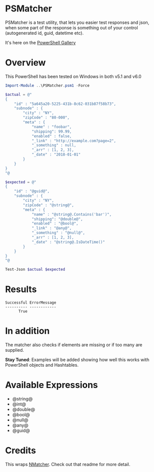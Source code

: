 # PSMatcher
PSMatcher is a test utility, that lets you easier test responses and json, when some part of the response is something out of your control (autogenerated id, guid, datetime etc).

It's here on the [PowerShell Gallery](https://www.powershellgallery.com/packages/PSMatcher)

# Overview
This PowerShell has been tested on Windows in both v5.1 and v6.0

```powershell
Import-Module ..\PSMatcher.psm1 -Force

$actual = @"
{
    "id" : "5a645a20-5225-431b-8c62-031b87f58b73",
    "subnode" : {
        "city" : "NY",
        "zipCode" : "80-000",
        "meta" : {
            "name" : "foobar",
            "shipping": 99.99,
            "enabled" : false,
            "_link" : "http://example.com?page=2",
            "_something" : null,
            "_arr" : [1, 2, 3],
            "_date" : "2018-01-01"
        }
    }
}
"@

$expected = @"
{
    "id" : "@guid@",
    "subnode" : {
        "city" : "NY",
        "zipCode" : "@string@",
        "meta" : {
            "name" : "@string@.Contains('bar')",
            "shipping": "@double@",
            "enabled" : "@bool@",
            "_link" : "@any@",
            "_something" : "@null@",
            "_arr" : [1, 2, 3],
            "_date" : "@string@.IsDateTime()"
        }
    }
}
"@

Test-Json $actual $expected
```
# Results
```
Successful ErrorMessage
---------- ------------
      True
```

# In addition
The matcher also checks if elements are missing or if too many are supplied.

**Stay Tuned**: Examples will be added showing how well this works with PowerShell objects and Hashtables.

# Available Expressions

* @string@
* @int@
* @double@
* @bool@
* @null@
* @any@
* @guid@

# Credits
This wraps [NMatcher](https://github.com/defrag/NMatcher). Check out that readme for more detail.
